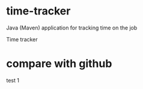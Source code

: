 # time-tracker
Java (Maven) application for tracking time on the job

Time tracker

# compare with github
test 1 
